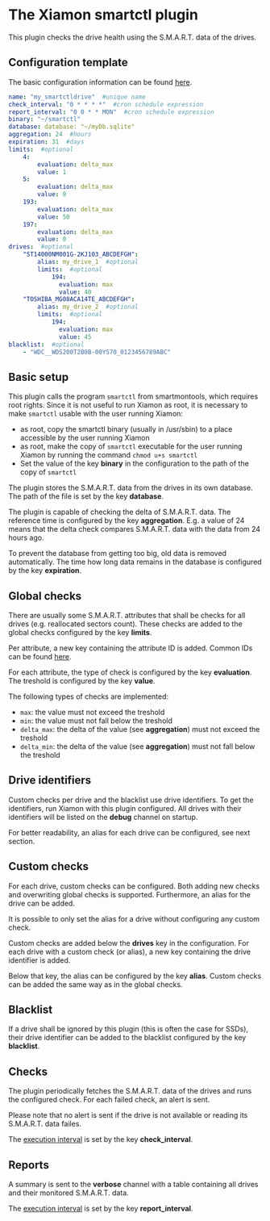 # The Xiamon smartctl plugin

This plugin checks the drive health using the S.M.A.R.T. data of the drives.

## **Configuration template**

The basic configuration information can be found [here](../config_basics.md).

```yaml
name: "my_smartctldrive"  #unique name
check_interval: "0 * * * *"  #cron schedule expression
report_interval: "0 0 * * MON"  #cron schedule expression
binary: "~/smartctl"
database: database: "~/myDb.sqlite"
aggregation: 24  #hours
expiration: 31  #days
limits:  #optional
    4:
        evaluation: delta_max
        value: 1
    5:
        evaluation: delta_max
        value: 0
    193:
        evaluation: delta_max
        value: 50
    197:
        evaluation: delta_max
        value: 0
drives:  #optional
    "ST14000NM001G-2KJ103_ABCDEFGH":
        alias: my_drive_1  #optional
        limits:  #optional
            194:
              evaluation: max
              value: 40
    "TOSHIBA_MG08ACA14TE_ABCDEFGH":
        alias: my_drive_2  #optional
        limits:  #optional
            194:
              evaluation: max
              value: 45
blacklist:  #optional
    - "WDC__WDS200T2B0B-00YS70_0123456789ABC"
```

## **Basic setup**

This plugin calls the program `smartctl` from smartmontools, which requires root rights. Since it is not useful to run Xiamon as root, it is necessary to make `smartctl` usable with the user running Xiamon:

- as root, copy the smartctl binary (usually in /usr/sbin) to a place accessible by the user running Xiamon
- as root, make the copy of `smartctl` executable for the user running Xiamon by running the command `chmod u+s smartctl`
- Set the value of the key **binary** in the configuration to the path of the copy of `smartctl`

The plugin stores the S.M.A.R.T. data from the drives in its own database. The path of the file is set by the key **database**.

The plugin is capable of checking the delta of S.M.A.R.T. data. The reference time is configured by the key **aggregation**. E.g. a value of 24 means that the delta check compares S.M.A.R.T. data with the data from 24 hours ago.

To prevent the database from getting too big, old data is removed automatically. The time how long data remains in the database is configured by the key **expiration**.

## **Global checks**

There are usually some S.M.A.R.T. attributes that shall be checks for all drives (e.g. reallocated sectors count). These checks are added to the global checks configured by the key **limits**.

Per attribute, a new key containing the attribute ID is added. Common IDs can be found [here](https://en.wikipedia.org/wiki/Self-Monitoring,_Analysis_and_Reporting_Technology#Known_ATA_S.M.A.R.T._attributes).

For each attribute, the type of check is configured by the key **evaluation**. The treshold is configured by the key **value**.

The following types of checks are implemented:

- `max`: the value must not exceed the treshold
- `min`: the value must not fall below the treshold
- `delta_max`: the delta of the value (see **aggregation**) must not exceed the treshold
- `delta_min`: the delta of the value (see **aggregation**) must not fall below the treshold

## **Drive identifiers**

Custom checks per drive and the blacklist use drive identifiers. To get the identifiers, run Xiamon with this plugin configured. All drives with their identifiers will be listed on the **debug** channel on startup.

For better readability, an alias for each drive can be configured, see next section.

## **Custom checks**

For each drive, custom checks can be configured. Both adding new checks and overwriting global checks is supported. Furthermore, an alias for the drive can be added. 

It is possible to only set the alias for a drive without configuring any custom check.

Custom checks are added below the **drives** key in the configuration. For each drive with a custom check (or alias), a new key containing the drive identifier is added.

Below that key, the alias can be configured by the key **alias**. Custom checks can be added the same way as in the global checks.

## **Blacklist**

If a drive shall be ignored by this plugin (this is often the case for SSDs), their drive identifier can be added to the blacklist configured by the key **blacklist**.

## **Checks**

The plugin periodically fetches the S.M.A.R.T. data of the drives and runs the configured check. For each failed check, an alert is sent.

Please note that no alert is sent if the drive is not available or reading its S.M.A.R.T. data failes.

The [execution interval](../config_basics.md) is set by the key **check_interval**.

## **Reports**

A summary is sent to the **verbose** channel with a table containing all drives and their monitored S.M.A.R.T. data.

The [execution interval](../config_basics.md) is set by the key **report_interval**.
